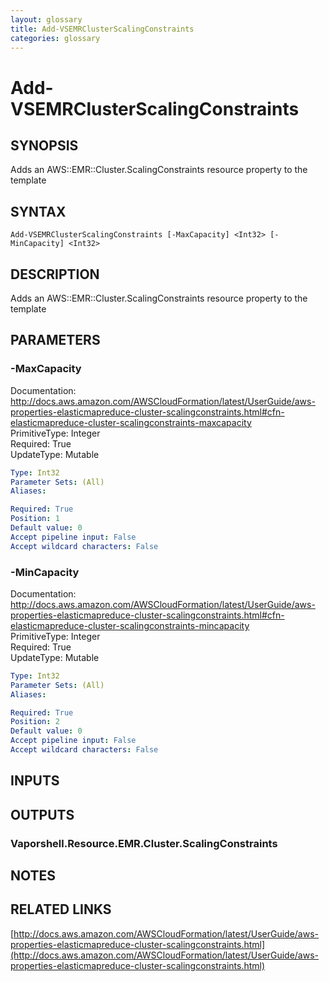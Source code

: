 ```yaml
---
layout: glossary
title: Add-VSEMRClusterScalingConstraints
categories: glossary
---
```


# Add-VSEMRClusterScalingConstraints

## SYNOPSIS
Adds an AWS::EMR::Cluster.ScalingConstraints resource property to the template

## SYNTAX

```
Add-VSEMRClusterScalingConstraints [-MaxCapacity] <Int32> [-MinCapacity] <Int32>
```

## DESCRIPTION
Adds an AWS::EMR::Cluster.ScalingConstraints resource property to the template

## PARAMETERS

### -MaxCapacity
Documentation: http://docs.aws.amazon.com/AWSCloudFormation/latest/UserGuide/aws-properties-elasticmapreduce-cluster-scalingconstraints.html#cfn-elasticmapreduce-cluster-scalingconstraints-maxcapacity    
PrimitiveType: Integer    
Required: True    
UpdateType: Mutable

```yaml
Type: Int32
Parameter Sets: (All)
Aliases: 

Required: True
Position: 1
Default value: 0
Accept pipeline input: False
Accept wildcard characters: False
```

### -MinCapacity
Documentation: http://docs.aws.amazon.com/AWSCloudFormation/latest/UserGuide/aws-properties-elasticmapreduce-cluster-scalingconstraints.html#cfn-elasticmapreduce-cluster-scalingconstraints-mincapacity    
PrimitiveType: Integer    
Required: True    
UpdateType: Mutable

```yaml
Type: Int32
Parameter Sets: (All)
Aliases: 

Required: True
Position: 2
Default value: 0
Accept pipeline input: False
Accept wildcard characters: False
```

## INPUTS

## OUTPUTS

### Vaporshell.Resource.EMR.Cluster.ScalingConstraints

## NOTES

## RELATED LINKS

[http://docs.aws.amazon.com/AWSCloudFormation/latest/UserGuide/aws-properties-elasticmapreduce-cluster-scalingconstraints.html](http://docs.aws.amazon.com/AWSCloudFormation/latest/UserGuide/aws-properties-elasticmapreduce-cluster-scalingconstraints.html)

